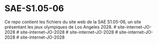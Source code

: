 # SAE-S1.05-06

Ce repo contient les fichiers du site web de la SAE S1.05-06, un site présentant les jeux olympiques de Los Angeles 2028.
#   s i t e - i n t e r n e t - J O - 2 0 2 8  
 #   s i t e - i n t e r n e t - J O - 2 0 2 8  
 #   s i t e - i n t e r n e t - J O - 2 0 2 8  
 #   s i t e - i n t e r n e t - J O - 2 0 2 8  
 #   s i t e - i n t e r n e t - J O - 2 0 2 8  
 